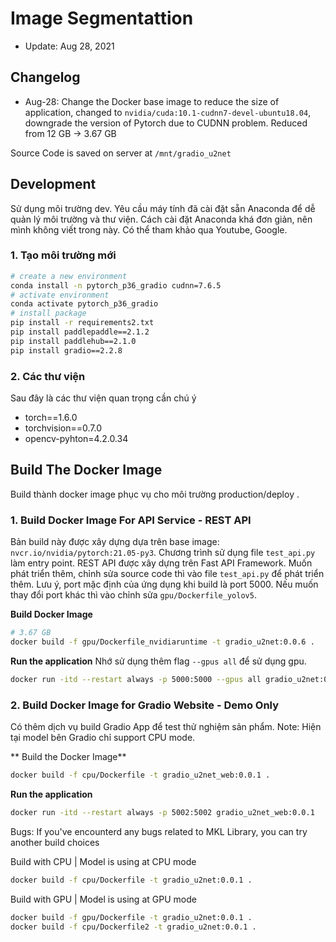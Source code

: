 # Image Segmentattion
* Update: Aug 28, 2021 

## Changelog 
* Aug-28: Change the Docker base image to reduce the size of application, changed to `nvidia/cuda:10.1-cudnn7-devel-ubuntu18.04`, downgrade the version of Pytorch due to CUDNN problem. Reduced from 12 GB -> 3.67 GB

Source Code is saved on server at `/mnt/gradio_u2net` 

## Development 
Sử dụng môi trường dev. Yêu cầu máy tính đã cài đặt sẵn Anaconda để dễ quản lý môi trường và thư viện. Cách cài đặt Anaconda khá đơn giản, nên mình không viết trong này. Có thể tham khảo qua Youtube, Google. 

### 1. Tạo môi trường mới 
```bash
# create a new environment
conda install -n pytorch_p36_gradio cudnn=7.6.5
# activate environment 
conda activate pytorch_p36_gradio
# install package
pip install -r requirements2.txt 
pip install paddlepaddle==2.1.2
pip install paddlehub==2.1.0
pip install gradio==2.2.8
```

### 2. Các thư viện 
Sau đây là các thư viện quan trọng cần chú ý 
* torch==1.6.0
* torchvision==0.7.0
* opencv-pyhton=4.2.0.34


## Build The Docker Image
Build thành docker image phục vụ cho môi trường production/deploy .

### 1. Build Docker Image For API Service - REST API 
Bản build này được xây dựng dựa trên base image: `nvcr.io/nvidia/pytorch:21.05-py3`. Chương trình sử dụng file `test_api.py` làm entry point. 
REST API được xây dựng trên Fast API Framework. Muốn phát triển thêm, chỉnh sửa source code thì vào  file `test_api.py` để phát triển thêm.
Lưu ý, port mặc định của ứng dụng khi build là port 5000. Nếu muốn thay đổi port khác thì vào chỉnh sửa `gpu/Dockerfile_yolov5`. 

**Build Docker Image** 
```bash
# 3.67 GB
docker build -f gpu/Dockerfile_nvidiaruntime -t gradio_u2net:0.0.6 .
```

**Run the application**
Nhớ sử dụng thêm flag `--gpus all` để sử dụng gpu. 
```bash
docker run -itd --restart always -p 5000:5000 --gpus all gradio_u2net:0.0.6
```

### 2.  Build Docker Image for Gradio Website - Demo Only 
Có thêm dịch vụ build Gradio App để test thử nghiệm sản phẩm.
Note: Hiện tại model bên Gradio chỉ support CPU mode. 

** Build the Docker Image** 
```bash
docker build -f cpu/Dockerfile -t gradio_u2net_web:0.0.1 .
```

**Run the application**
```bash
docker run -itd --restart always -p 5002:5002 gradio_u2net_web:0.0.1

```

Bugs: If you've encounterd any bugs related to MKL Library, you can try another build choices

Build with CPU | Model is using at CPU mode

```bash
docker build -f cpu/Dockerfile -t gradio_u2net:0.0.1 .
```

Build with GPU | Model is using at GPU mode
```bash
docker build -f gpu/Dockerfile -t gradio_u2net:0.0.1 .
docker build -f cpu/Dockerfile2 -t gradio_u2net:0.0.1 .
```